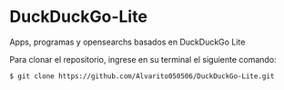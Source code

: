 # DuckDuckGo-Lite
Apps, programas y opensearchs basados en DuckDuckGo Lite


Para clonar el repositorio, ingrese en su terminal el siguiente comando:
```shell
$ git clone https://github.com/Alvarito050506/DuckDuckGo-Lite.git
```

